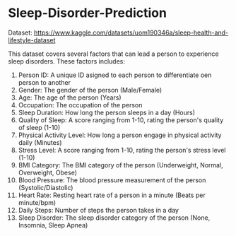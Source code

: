 # Sleep-Disorder-Prediction

Dataset:
https://www.kaggle.com/datasets/uom190346a/sleep-health-and-lifestyle-dataset

This dataset covers several factors that can lead a person to experience sleep disorders. These factors includes:
1. Person ID: A unique ID asigned to each person to differentiate oen person to another
2. Gender: The gender of the person (Male/Female)
3. Age: The age of the person (Years)
4. Occupation: The occupation of the person
5. Sleep Duration: How long the person sleeps in a day (Hours)
6. Quality of Sleep: A score ranging from 1-10, rating the person's quality of sleep (1-10)
7. Physical Activity Level: How long a person engage in physical activity daily (Minutes)
8. Stress Level: A score ranging from 1-10, rating the person's stress level (1-10)
9. BMI Category: The BMI category of the person (Underweight, Normal, Overweight, Obese)
10. Blood Pressure: The blood pressure measurement of the person (Systolic/Diastolic)
11. Heart Rate: Resting heart rate of a person in a minute (Beats per minute/bpm)
12. Daily Steps: Number of steps the person takes in a day
13. Sleep Disorder: The sleep disorder category of the person (None, Insomnia, Sleep Apnea)
